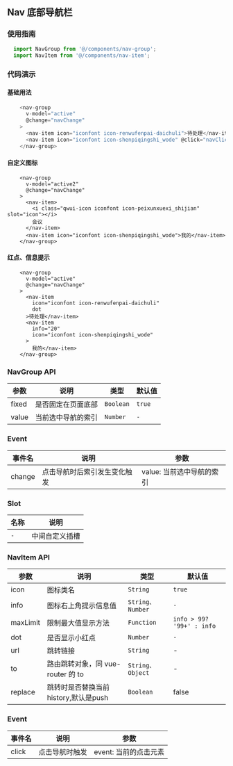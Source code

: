 ## Nav 底部导航栏

### 使用指南
``` javascript
  import NavGroup from '@/components/nav-group';
  import NavItem from '@/components/nav-item';
```

### 代码演示

#### 基础用法

``` javascript
    <nav-group
      v-model="active"
      @change="navChange"
    >
      <nav-item icon="iconfont icon-renwufenpai-daichuli">待处理</nav-item>
      <nav-item icon="iconfont icon-shenpiqingshi_wode" @click="navClick">我的</nav-item>
    </nav-group>
```

#### 自定义图标

```
    <nav-group
      v-model="active2"
      @change="navChange"
    >
      <nav-item>
        <i class="qwui-icon iconfont icon-peixunxuexi_shijian" slot="icon"></i>
        会议
      </nav-item>
      <nav-item icon="iconfont icon-shenpiqingshi_wode">我的</nav-item>
    </nav-group>
```

#### 红点、信息提示
```
    <nav-group
      v-model="active"
      @change="navChange"
    >
      <nav-item
        icon="iconfont icon-renwufenpai-daichuli"
        dot
      >待处理</nav-item>
      <nav-item
        info="20"
        icon="iconfont icon-shenpiqingshi_wode"
      >
        我的</nav-item>
    </nav-group>
```


### NavGroup API

| 参数 | 说明 | 类型 | 默认值 |
|-----------|-----------|-----------|-------------|
| fixed	 | 是否固定在页面底部 | 	`Boolean` | 	`true`  |
| value	 | 当前选中导航的索引 | 	`Number`	 | `-` |


###  Event

| 事件名 | 说明 | 参数 |
|-----------|-----------|-----------|
|  change | 点击导航时后索引发生变化触发	 | value: 当前选中导航的索引  |

###  Slot

| 名称 | 说明 |
|-----------|-----------|
|  `-` | 中间自定义插槽 |


### NavItem API

| 参数 | 说明 | 类型 | 默认值 |
|-----------|-----------|-----------|-------------|
| icon	 | 图标类名 | 	`String` | 	`true`  |
| info	 | 图标右上角提示信息值 | 	`String、Number`	 | `-` |
| maxLimit	| 限制最大值显示方法	| `Function` |  `info > 99? '99+' : info` |
| dot	 | 	是否显示小红点 | 	`Number`	 | `-` |
| url	| 跳转链接	| `String`  | -	|
| to	| 路由跳转对象，同 vue-router 的 to	| `String、Object`	| -	|
| replace	| 跳转时是否替换当前 history,默认是push	| `Boolean`|	false |


###  Event

| 事件名 | 说明 | 参数 |
|-----------|-----------|-----------|
|  click | 点击导航时触发	 | event: 当前的点击元素  |
